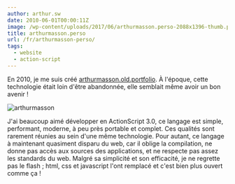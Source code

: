 ```yaml
---
author: arthur.sw
date: 2010-06-01T00:00:11Z
image: /wp-content/uploads/2017/06/arthurmasson.perso-2088x1396-thumb.png
title: arthurmasson.perso
url: /fr/arthurmasson-perso/
tags:
  - website
  - action-script
---
```


En 2010, je me suis créé [arthurmasson.old.portfolio](http:/arthurmasson.xyz/old/index.html). À l'époque, cette technologie était loin d'être abandonnée, elle semblait même avoir un bon avenir !

![arthurmasson](/wp-content/uploads/2017/06/arthurmasson.perso-2088x1396.png)

J'ai beaucoup aimé développer en ActionScript 3.0, ce langage est simple, performant, moderne, à peu près portable et complet. Ces qualités sont rarement réunies au sein d'une même technologie. Pour autant, ce langage à maintenant quasiment disparu du web, car il oblige la compilation, ne donne pas accès aux sources des applications, et ne respecte pas assez les standards du web. Malgré sa simplicité et son efficacité, je ne regrette pas le flash ; html, css et javascript l'ont remplacé et c'est bien plus ouvert comme ça !